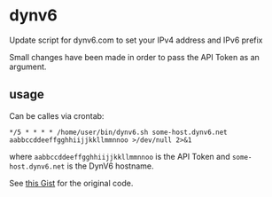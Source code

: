 # dynv6
Update script for dynv6.com to set your IPv4 address and IPv6 prefix

Small changes have been made in order to pass the API Token as an argument.

## usage
Can be calles via crontab:

    */5 * * * * /home/user/bin/dynv6.sh some-host.dynv6.net aabbccddeeffgghhiijjkkllmmnnoo >/dev/null 2>&1

where `aabbccddeeffgghhiijjkkllmmnnoo` is the API Token and `some-host.dynv6.net` is the DynV6 hostname.


See [this Gist](https://gist.github.com/corny/7a07f5ac901844bd20c9) for the original code.
